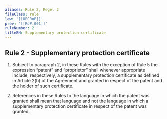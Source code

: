 ```yaml
---
aliases: Rule 2, Regel 2
fileClass: rule
law: '[[UPCRoP]]'
prev: '[[RoP.001]]'
ruleNumber: 2
titleEN: Supplementary protection certificate
---
```


## Rule 2 - Supplementary protection certificate

1. Subject to paragraph 2, in these Rules with the exception of Rule 5 the expression “patent” and “proprietor” shall whenever appropriate include, respectively, a supplementary protection certificate as defined in Article 2(h) of the Agreement and granted in respect of the patent and the holder of such certificate. 

2. References in these Rules to the language in which the patent was granted shall mean that language and not the language in which a supplementary protection certificate in respect of the patent was granted.
